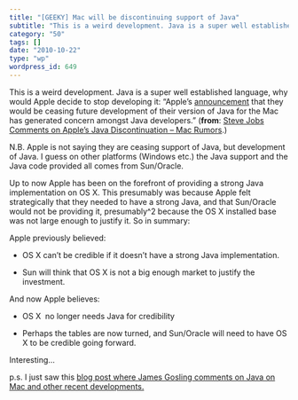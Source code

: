 ```yaml
---
title: "[GEEKY] Mac will be discontinuing support of Java"
subtitle: "This is a weird development. Java is a super well established language, why would Apple decide to st..."
category: "50"
tags: []
date: "2010-10-22"
type: "wp"
wordpress_id: 649
---
```

This is a weird development. Java is a super well established language, why would Apple decide to stop developing it:
“Apple’s [announcement](http://www.macrumors.com/2010/10/21/apple-discontinuing-java-installation-packages-for-mac-os-x/) that they would be ceasing future development of their version of Java for the Mac has generated concern amongst Java developers.” (**from**: [Steve Jobs Comments on Apple’s Java Discontinuation – Mac Rumors](http://www.macrumors.com/2010/10/22/steve-jobs-comments-on-apples-java-discontinuation/).)

N.B. Apple is not saying they are ceasing support of Java, but development of Java. I guess on other platforms (Windows etc.) the Java support and the Java code provided all comes from Sun/Oracle.

Up to now Apple has been on the forefront of providing a strong Java implementation on OS X. This presumably was because Apple felt strategically that they needed to have a strong Java, and that Sun/Oracle would not be providing it, presumably^2 because the OS X installed base was not large enough to justify it. So in summary:

Apple previously believed:

- OS X can’t be credible if it doesn’t have a strong Java implementation.

- Sun will think that OS X is not a big enough market to justify the investment.

And now Apple believes:

- OS X  no longer needs Java for credibility

- Perhaps the tables are now turned, and Sun/Oracle will need to have OS X to be credible going forward.

Interesting…

p.s. I just saw this [blog post where James Gosling comments on Java on Mac and other recent developments.](http://nighthacks.com/roller/jag/entry/steve_jobs_comments_on_apple)